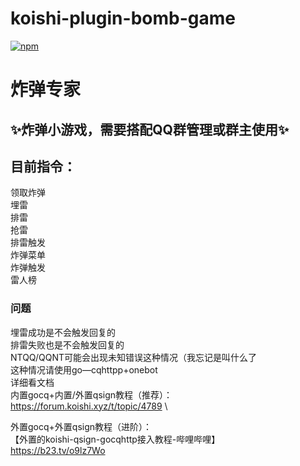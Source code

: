 # koishi-plugin-bomb-game

[![npm](https://img.shields.io/npm/v/koishi-plugin-bomb-game?style=flat-square)](https://www.npmjs.com/package/koishi-plugin-bomb-game)

# 炸弹专家
## ✨炸弹小游戏，需要搭配QQ群管理或群主使用✨
## 目前指令： 
领取炸弹 \
埋雷 \
排雷 \
抢雷 \
排雷触发 \
炸弹菜单 \
炸弹触发 \
雷人榜 

### 问题
埋雷成功是不会触发回复的 \
排雷失败也是不会触发回复的 \
NTQQ/QQNT可能会出现未知错误这种情况（我忘记是叫什么了 \
这种情况请使用go—cqhttpp+onebot \
详细看文档 \
内置gocq+内置/外置qsign教程（推荐）： \
https://forum.koishi.xyz/t/topic/4789 \

外置gocq+外置qsign教程（进阶）： \
【外置的koishi-qsign-gocqhttp接入教程-哔哩哔哩】 \
https://b23.tv/o9lz7Wo